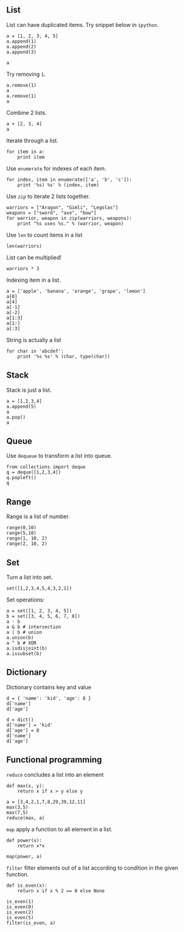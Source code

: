 List
-----
List can have duplicated items. Try snippet below in `ipython`.
```
a = [1, 2, 3, 4, 5]
a.append(1)
a.append(2)
a.append(3)

a
```
Try removing `1`.
```
a.remove(1)
a
a.remove(1)
a
```
Combine 2 lists.
```
a + [2, 3, 4]
a
```
Iterate through a list.
```
for item in a:
    print item
```
Use `enumerate` for indexes of each item.
```
for index, item in enumerate(['a', 'b', 'c']):
    print '%s) %s' % (index, item)
```
Use `zip` to iterate 2 lists together.
```
warriors = ["Aragon", "Gimli", "Legolas"]
weapons = ["sword", "axe", "bow"]
for warrior, weapon in zip(warriors, weapons):
    print "%s uses %s." % (warrior, weapon)
```
Use `len` to count items in a list
```
len(warriors)
```
List can be multiplied!
```
warriors * 3
```
Indexing item in a list.
```
a = ['apple', 'banana', 'orange', 'grape', 'lemon']
a[0]
a[4]
a[-1]
a[-2]
a[1:3]
a[1:]
a[:3]
```
String is actually a list
```
for char in 'abcdef':
    print '%s %s' % (char, type(char))
```

Stack
-----
Stack is just a list.
```
a = [1,2,3,4]
a.append(5)
a
a.pop()
a
```

Queue
-----
Use `dequeue` to transform a list into queue.
```
from collections import deque
q = deque([1,2,3,4])
q.popleft()
q
```

Range
-----
Range is a list of number. 
```
range(0,10)
range(5,10)
range(1, 10, 2)
range(2, 10, 2)
```

Set
-----
Turn a list into set.
```
set([1,2,3,4,5,4,3,2,1])
```
Set operations:
```
a = set([1, 2, 3, 4, 5])
b = set([3, 4, 5, 6, 7, 8])
a - b
a & b # intersection
a | b # union
a.union(b)
a ^ b # XOR
a.isdisjoint(b)
a.issubset(b)
```

Dictionary
-----
Dictionary contains key and value
```
d = { 'name': 'kid', 'age': 8 }
d['name']
d['age']

d = dict()
d['name'] = 'kid'
d['age'] = 8
d['name']
d['age']
```

Functional programming
-----
`reduce` concludes a list into an element
```
def max(x, y):
    return x if x > y else y

a = [3,4,2,1,7,8,29,39,12,11]
max(3,5)
max(7,5)
reduce(max, a)
```

`map` apply a function to all element in a list.
```
def power(x):
    return x*x

map(power, a)
```

`filter` filter elements out of a list according to condition in the given function.
```
def is_even(x):
    return x if x % 2 == 0 else None

is_even(1)
is_even(0)
is_even(2)
is_even(5)
filter(is_even, a)
```


